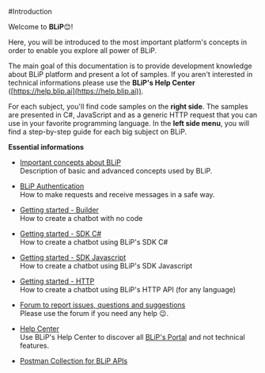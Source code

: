 
#Introduction

Welcome to **BLiP**😊!

Here, you will be introduced to the most important platform's concepts in order to enable you explore all power of BLiP. 

The main goal of this documentation is to provide development knowledge about BLiP platform and present a lot of samples. If you aren't interested in technical informations please use the **BLiP's Help Center** ([https://help.blip.ai](https://help.blip.ai)).

For each subject, you'll find code samples on the **right side**. The samples are presented in C\#, JavaScript and as a generic HTTP request that you can use in your favorite programming language. In the **left side menu**, you will find a step-by-step guide for each big subject on BLiP.

**Essential informations**

- [Important concepts about BLiP](#concepts)  
Description of basic and advanced concepts used by BLiP.

- [BLiP Authentication](#authentication)  
How to make requests and receive messages in a safe way.

- [Getting started - Builder](#using-builder)  
How to create a chatbot with no code

- [Getting started - SDK C\#](#using-sdk-csharp)  
How to create a chatbot using BLiP's SDK C\#

- [Getting started - SDK Javascript](#using-sdk-javascript)  
How to create a chatbot using BLiP's SDK Javascript

- [Getting started - HTTP](#using-http)  
How to create a chatbot using BLiP's HTTP API (for any language)

- [Forum to report issues, questions and suggestions](http://forum.blip.ai/)  
Please use the forum if you need any help 😉.

- [Help Center](https://help.blip.ai)  
Use BLiP's Help Center to discover all [BLiP's Portal](https://portal.blip.ai) and not technical features.

- [Postman Collection for BLiP APIs](#postman-collection)
